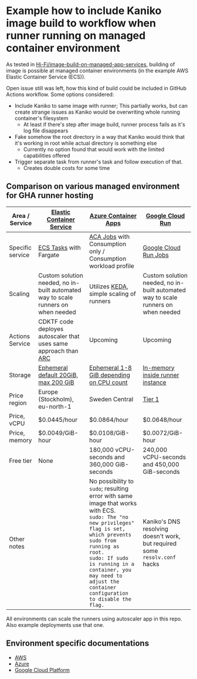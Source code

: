 # Example how to include Kaniko image build to workflow when runner running on managed container environment

As tested in [Hi-Fi/image-build-on-managed-app-services](https://github.com/Hi-Fi/image-build-on-managed-app-services), building of image is possible at managed container environments (in the example AWS Elastic Container Service (ECS)).

Open issue still was left, how this kind of build could be included in GitHub Actions workflow. Some options considered:

- Include Kaniko to same image with runner; This partially works, but can create strange issues as Kaniko would be overwriting whole running container's filesystem
  - At least if there's step after image build, runner process fails as it's log file disappears
- Fake somehow the root directory in a way that Kaniko would think that it's working in root while actual directory is something else
  - Currently no option found that would work with the limited capabilities offered
- Trigger separate task from runner's task and follow execution of that.
  - Creates double costs for some time

## Comparison on various managed environment for GHA runner hosting

| Area / Service   | [Elastic Container Service](https://aws.amazon.com/ecs/)                                                                      | [Azure Container Apps](https://azure.microsoft.com/en-us/products/container-apps)                                                                                                                                                                                                                | [Google Cloud Run](https://cloud.google.com/run)                                                    |
| ---------------- | ----------------------------------------------------------------------------------------------------------------------------- | ------------------------------------------------------------------------------------------------------------------------------------------------------------------------------------------------------------------------------------------------------------------------------------------------ | --------------------------------------------------------------------------------------------------- |
| Specific service | [ECS Tasks](https://docs.aws.amazon.com/AmazonECS/latest/developerguide/standalone-tasks.html) with Fargate                   | [ACA Jobs](https://learn.microsoft.com/en-us/azure/container-apps/jobs?tabs=azure-cli) with Consumption only / Consumption workload profile                                                                                                                                                      | [Google Cloud Run Jobs](https://cloud.google.com/run/docs/create-jobs)                              |
| Scaling          | Custom solution needed, no in-built automated way to scale runners on when needed                                             | Utilizes [KEDA](https://keda.sh), simple scaling of runners                                                                                                                                                                                                                                      | Custom solution needed, no in-built automated way to scale runners on when needed                   |
| Actions Service  | CDKTF code deployes autoscaler that uses same approach than [ARC](https://github.com/actions/actions-runner-controller)       | Upcoming                                                                                                                                                                                                                                                                                         | Upcoming                                                                                            |
| Storage          | [Ephemeral default 20GiB, max 200 GiB](https://docs.aws.amazon.com/AmazonECS/latest/developerguide/fargate-task-storage.html) | [Ephemeral 1-8 GiB depending on CPU count](https://learn.microsoft.com/en-us/azure/container-apps/storage-mounts?tabs=smb&pivots=azure-resource-manager#ephemeral-storage)                                                                                                                       | [In-memory inside runner instance](https://cloud.google.com/run/docs/container-contract#filesystem) |
| Price region     | Europe (Stockholm), eu-north-1                                                                                                | Sweden Central                                                                                                                                                                                                                                                                                   | [Tier 1](https://cloud.google.com/run/pricing#tier-1)                                               |
| Price, vCPU      | $0.0445/hour                                                                                                                  | $0.0864/hour                                                                                                                                                                                                                                                                                     | $0.0648/hour                                                                                        |
| Price, memory    | $0.0049/GiB-hour                                                                                                              | $0.0108/GiB-hour                                                                                                                                                                                                                                                                                 | $0.0072/GiB-hour                                                                                    |
| Free tier        | None                                                                                                                          | 180,000 vCPU-seconds and 360,000 GiB-seconds                                                                                                                                                                                                                                                     | 240,000 vCPU-seconds and 450,000 GiB-seconds                                                        |
| Other notes      |                                                                                                                               | No possibility to `sudo`; resulting error with same image that works with ECS. <br> `sudo: The "no new privileges" flag is set, which prevents sudo from running as root.`<br>`sudo: If sudo is running in a container, you may need to adjust the container configuration to disable the flag.` | Kaniko's DNS resolving doesn't work, but required some `resolv.conf` hacks                          |

All environments can scale the runners using autoscaler app in this repo. Also example deployments use that one.

## Environment specific documentations

- [AWS](./AWS.md)
- [Azure](./Azure.md)
- [Google Cloud Platform](./GCP.md)
